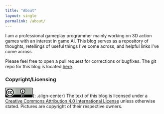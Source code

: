 ```yaml
---
title: "About"
layout: single
permalink: /about/
---
```


I am a professional gameplay programmer mainly working on 3D action games with an interest in game AI. This blog serves as a repository of thoughts, retellings of useful things I've come across, and helpful links I've come across.

Please feel free to open a pull request for corrections or bugfixes. The git repo for this blog is located [here](https://github.com/junwei-ng/junwei-ng.github.io).

### Copyright/Licensing

![CC-BY](/assets/images/cc-by-40.png){: .align-center}
The text of this blog is licensed under a [Creative Commons Attribution 4.0 International License](https://creativecommons.org/licenses/by/4.0/) unless otherwise stated. Pictures are copyright of their respective owners.
